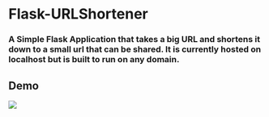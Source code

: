 # Flask-URLShortener
### A Simple Flask Application that takes a big URL and shortens it down to a small url that can be shared. It is currently hosted on localhost but is built to run on any domain.

## Demo
![](https://github.com/synapsecode/Flask-URLShortener/blob/master/GithubData/urls.gif)
